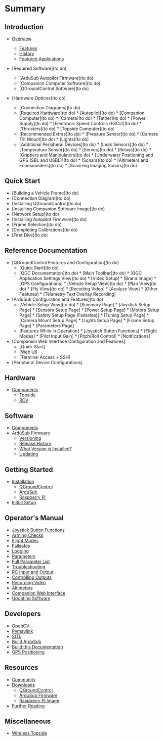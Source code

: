 # Summary

## Introduction

* [Overview](README.md)
   * [Features](introduction/features.md)
   * [History](introduction/history.md)
   * [Featured Applications](introduction/applications.md)
   
* [Required Software](to do)
   * [ArduSub Autopilot Firmware](to do)
   * [Companion Computer Software](to do)
   * [QGroundControl Software](to do)
   
* [Hardware Options](to do)
   * [Connection Diagrams](to do)
   * [Required Hardware](to do)
         * [Autopilot](to do)
         * [Companion Computer](to do)
         * [Camera](to do)
         * [Tether](to do)
         * [Power Supply](to do)
         * [Electronic Speed Controls (ESCs)](to do)
         * [Thrusters](to do)
         * [Topside Computer](to do)
   * [Recommended Extras](to do)
         * [Pressure Sensor](to do)
         * [Camera Tilt Mount](to do)
         * [Lights](to do)
   * [Additional Peripheral Devices](to do)
         * [Leak Sensors](to do)
         * [Temperature Sensor](to do)
         * [Servos](to do)
         * [Relays](to do)
         * [Grippers and Manipulators](to do)
         * [Underwater Positioning and GPS (SBL and USBL)](to do)
         * [Sonars](to do)
            * [Altimeters and Echosounders](to do)
            * [Scanning Imaging Sonars](to do)
## Quick Start
* [Building a Vehicle Frame](to do)
* [Connection Diagram](to do)
* [Installing QGroundControl](to do)
* [Installing Companion Software Image](to do)
* [Network Setup](to do)
* [Installing Autopilot Firmware](to do)
* [Frame Selection](to do)
* [Completing Calibrations](to do)
* [First Dive](to do)
   
## Reference Documentation

* [QGroundControl Features and Configuration](to do)
    * [Quick Start](to do)
    * [QGC Documentation](to do)
          * [Main Toolbar](to do)
          * [QGC Application Settings View](to do)
                * [Video Setup]
                * [Brand Image]
                * [GPS Configurations]
          * [Vehicle Setup View](to do)
          * [Plan View](to do)
          * [Fly View](to do)
                * [Recoding Video]
          * [Analyze View]
          * [Other Features]
              * [Telemetry Text Overlay Recording]
* [ArduSub Configuration and Features](to do)
    * [Vehicle Setup View](to do)
          * [Summary Page]
          * [Joystick Setup Page]
          * [Sensors Setup Page]
          * [Power Setup Page]
          * [Motors Setup Page]
          * [Safety Setup Page (Failsafes)]
          * [Tuning Setup Page]
          * [Camera Mount Setup Page]
          * [Lights Setup Page]
          * [Frame Setup Page]
          * [Parameters Page]
    * [Features While in Operation]
          * [Joystick Button Functions]
          * [Flight Modes]
          * [Pilot Input Gain]
          * [Pitch/Roll Control]
          * [Notifications]
* [Companion Web Interface Configuration and Features]
    * [Quick Start]
    * [Web UI]
    * [Terminal Access + SSH]
* [Peripheral Device Configurations]
          
   
   

## Hardware

* [Components](hardware/components.md)
    * [Topside](hardware/components.md#topside-components)
    * [ROV](hardware/components.md#rov-components)

## Software

* [Components](software/components.md)
* [ArduSub Firmware](software/ardusub-firmware.md)
    * [Versioning](software/ardusub-firmware.md#versioning)
    * [Release History](software/ardusub-firmware.md#release-history)
    * [What Version is Installed?](software/ardusub-firmware.md#what-version-is-installed)
    * [Updating](software/ardusub-firmware.md#updating)

## Getting Started

* [Installation](getting-started/installation.md)
    * [QGroundControl](getting-started/installation.md#qgroundcontrol)
    * [ArduSub](getting-started/installation.md#ardusub)
    * [Raspberry Pi](getting-started/installation.md#raspberry-pi)
* [Initial Setup](getting-started/initial-setup.md)

## Operator's Manual

* [Joystick Button Functions](operators-manual/button-functions.md)
* [Arming Checks](operators-manual/arming-checks.md)
* [Flight Modes](operators-manual/flight-modes.md)
* [Failsafes](operators-manual/failsafes.md)
* [Logging](operators-manual/logging.md)
* [Parameters](operators-manual/parameters.md)
* [Full Parameter List](operators-manual/full-parameter-list.md)
* [Troubleshooting](troubleshooting/troubleshooting.md)
* [RC Input and Output](operators-manual/rc-input-and-output.md)
* [Controlling Outputs](operators-manual/outputs.md)
* [Recording Video](operators-manual/recording-video.md)
* [Altimeters](operators-manual/altimeters.md)
* [Companion Web Interface](operators-manual/companion-web.md)
* [Updating Software](operators-manual/software-update.md)

## Developers

* [OpenCV](developers/opencv.md)
* [Pymavlink](developers/pymavlink.md)
* [SITL](developers/sitl.md)
* [Build ArduSub](developers/developers.md)
* [Build this Documentation](developers/building-docs.md)
* [GPS Positioning](developers/gps-positioning.md)

## Resources

* [Community](resources/community.md)
* [Downloads](resources/downloads.md)
    * [QGroundControl](resources/downloads.md#qgroundcontrol)
    * [ArduSub Firmware](resources/downloads.md#ardusub-firmware-files)
    * [Raspberry Pi Image](resources/downloads.md#raspberry-pi-images)
* [Further Reading](resources/further-reading.md)
    
## Miscellaneous

* [Wireless Topside](miscellaneous/wireless-topside.md)
